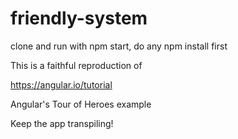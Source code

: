 # friendly-system
clone and run with npm start, do any npm install first


This is a faithful reproduction of 

https://angular.io/tutorial

Angular's Tour of Heroes example

Keep the app transpiling!







